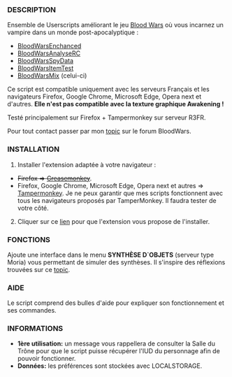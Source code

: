 ### DESCRIPTION

Ensemble de Userscripts améliorant le jeu [Blood Wars](http://www.fr.bloodwars.net) où vous incarnez un vampire dans un monde post-apocalyptique :
* [BloodWarsEnchanced](https://github.com/Ecilam/BloodWarsEnhanced)
* [BloodWarsAnalyseRC](https://github.com/Ecilam/BloodWarsAnalyseRC)
* [BloodWarsSpyData](https://github.com/Ecilam/BloodWarsSpyData)
* [BloodWarsItemTest](https://github.com/Ecilam/BloodWarsItemTest)
* [BloodWarsMix](https://github.com/Ecilam/BloodWarsMix) (celui-ci)

Ce script est compatible uniquement avec les serveurs Français et les navigateurs Firefox, Google Chrome, Microsoft Edge, Opera next et d'autres. **Elle n'est pas compatible avec la texture graphique Awakening !**

Testé principalement sur Firefox + Tampermonkey sur serveur R3FR.

Pour tout contact passer par mon [topic](http://forum.fr.bloodwars.net/index.php?page=Thread&threadID=247180) sur le forum BloodWars.


### INSTALLATION

1. Installer l'extension adaptée à votre navigateur :
  * <s>Firefox => [Greasemonkey](https://addons.mozilla.org/fr/firefox/addon/greasemonkey/)</s>.
  * Firefox, Google Chrome, Microsoft Edge, Opera next et autres => [Tampermonkey](http://tampermonkey.net/). Je ne peux garantir que mes scripts fonctionnent avec tous les navigateurs proposés par TamperMonkey. Il faudra tester de votre côté.
2. Cliquer sur ce [lien](https://raw.githubusercontent.com/Ecilam/BloodWarsMix/master/BloodWarsMix%40bwm.user.js) pour que l'extension vous propose de l'installer.


### FONCTIONS
Ajoute une interface dans le menu **SYNTHÈSE D`OBJETS** (serveur type Moria) vous permettant de simuler des synthèses. Il s'inspire des réflexions trouvées sur ce [topic](http://forum.fr.bloodwars.net/index.php?page=Thread&threadID=235942).


### AIDE

Le script comprend des bulles d'aide pour expliquer son fonctionnement et ses commandes.


### INFORMATIONS
* **1ère utilisation:** un message vous rappellera de consulter la Salle du Trône pour que le script puisse récupérer l'IUD du personnage afin de pouvoir fonctionner.
* **Données:** les préférences sont stockées avec LOCALSTORAGE.
